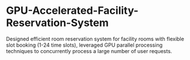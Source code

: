 # GPU-Accelerated-Facility-Reservation-System
Designed efficient room reservation system for facility rooms with flexible slot booking (1-24 time slots), leveraged GPU parallel processing techniques to concurrently process a large number of user requests.
